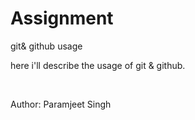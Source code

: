 # Assignment
git&amp; github usage 
<p> here i'll describe the usage of git & github. </p>
<br>
<p> Author: Paramjeet Singh</p>